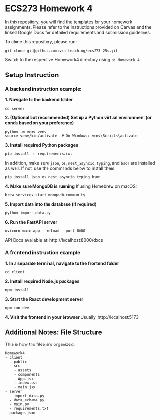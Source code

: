 # ECS273 Homework 4
In this repository, you will find the templates for your homework assignments.
Please refer to the instructions provided on Canvas and the linked Google Docs for detailed requirements and submission guidelines.

To clone this repository, please run:
```
git clone git@github.com:via-teaching/ecs273-25s.git
```

Switch to the respective Homework4 directory using `cd Homework 4`

## Setup Instruction

### A backend instruction example:

**1. Navigate to the backend folder**

```
cd server
```

**2. (Optional but recommended) Set up a Python virtual environment (or conda based on your preference)**

```
python -m venv venv
source venv/bin/activate  # On Windows: venv\Scripts\activate
```

**3. Install required Python packages**

```
pip install -r requirements.txt
```
In addition, make sure `json`, `os`, `nest_asyncio`, `typing`, and `bson` are installed as well. If not, use the commands below to install them.
```
pip install json os nest_asyncio typing bson
```

**4. Make sure MongoDB is running**
If using Homebrew on macOS:

```
brew services start mongodb-community
```

**5. Import data into the database (if required)**

```
python import_data.py
```

**6. Run the FastAPI server**

```
uvicorn main:app --reload --port 8000
```

API Docs available at: http://localhost:8000/docs

### A frontend instruction example

**1. In a separate terminal, navigate to the frontend folder**

```
cd client
```

**2. Install required Node.js packages**

```
npm install
```

**3. Start the React development server**

```
npm run dev
```

**4. Visit the frontend in your browser**
Usually: http://localhost:5173

## Additional Notes: File Structure

This is how the files are organized:
```
Homework4
- client
  - public
  - src
    - assets
    - components
    - App.jsx
    - index.css
    - main.jsx
- server
  - import_data.py
  - data_scheme.py
  - main.py
  - requirements.txt
- package.json
```
